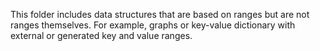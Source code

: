 This folder includes data structures that are based on ranges but are not ranges themselves. For example, graphs or key-value dictionary with external or generated key and value ranges.


